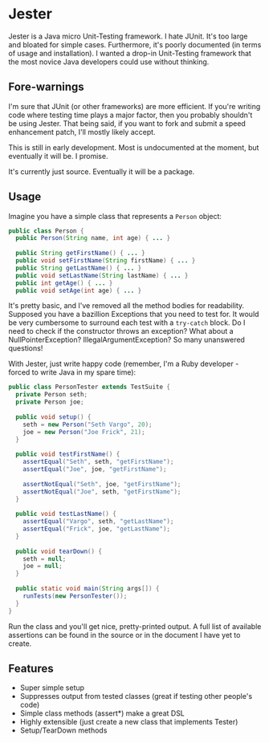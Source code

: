 Jester
======
Jester is a Java micro Unit-Testing framework. I hate JUnit. It's too large and bloated for simple cases. Furthermore, it's poorly documented (in terms of usage and installation). I wanted a drop-in Unit-Testing framework that the most novice Java developers could use without thinking.

Fore-warnings
-----------
I'm sure that JUnit (or other frameworks) are more efficient. If you're writing code where testing time plays a major factor, then you probably shouldn't be using Jester. That being said, if you want to fork and submit a speed enhancement patch, I'll mostly likely accept.

This is still in early development. Most is undocumented at the moment, but eventually it will be. I promise.

It's currently just source. Eventually it will be a package.

Usage
-----
Imagine you have a simple class that represents a `Person` object:

```java
public class Person {
  public Person(String name, int age) { ... }
	
  public String getFirstName() { ... }
  public void setFirstName(String firstName) { ... }
  public String getLastName() { ... }
  public void setLastName(String lastName) { ... }
  public int getAge() { ... }
  public void setAge(int age) { ... }
```

It's pretty basic, and I've removed all the method bodies for readability. Supposed you have a bazillion Exceptions that you need to test for. It would be very cumbersome to surround each test with a `try-catch` block. Do I need to check if the constructor throws an exception? What about a NullPointerException? IllegalArgumentException? So many unanswered questions!

With Jester, just write happy code (remember, I'm a Ruby developer - forced to write Java in my spare time):

```java
public class PersonTester extends TestSuite {
  private Person seth;
  private Person joe;
	
  public void setup() {
    seth = new Person("Seth Vargo", 20);
    joe = new Person("Joe Frick", 21);
  }
	
  public void testFirstName() {
    assertEqual("Seth", seth, "getFirstName");
    assertEqual("Joe", joe, "getFirstName");
    
    assertNotEqual("Seth", joe, "getFirstName");
    assertNotEqual("Joe", seth, "getFirstName");
  }
	
  public void testLastName() {
    assertEqual("Vargo", seth, "getLastName");
    assertEqual("Frick", joe, "getLastName");
  }
	
  public void tearDown() {
    seth = null;
    joe = null;
  }
	
  public static void main(String args[]) {
    runTests(new PersonTester());
  }
}
```

Run the class and you'll get nice, pretty-printed output. A full list of available assertions can be found in the source or in the document I have yet to create.

Features
--------
 - Super simple setup
 - Suppresses output from tested classes (great if testing other people's code)
 - Simple class methods (assert*) make a great DSL
 - Highly extensible (just create a new class that implements Tester)
 - Setup/TearDown methods